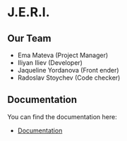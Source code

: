 # J.E.R.I.
## Our Team

- Ema Mateva (Project Manager)
- Iliyan Iliev (Developer)
- Jaqueline Yordanova (Front ender)
- Radoslav Stoychev (Code checker)

## Documentation

You can find the documentation here:
* [Documentation](https://codingburgas-my.sharepoint.com/:w:/g/personal/zoyordanova18_codingburgas_bg/EV0Ls51fZp9BppY5RZ5XR5YBu6kRTEub7-Ti9hNQAHMj1g?e=FFlumi)
